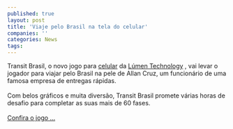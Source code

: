 ```yaml
---
published: true
layout: post
title: 'Viaje pelo Brasil na tela do celular'
companies: ''
categories: News
tags: 
---
```

Transit Brasil, o novo jogo para <a href="{{ site.baseurl }}/index.php?p=cl&amp;t=19&amp;idp=2">celular</a>
 da <a href="{{ site.baseurl }}/index.php?p=cl&amp;t=19&amp;idd=44">L&uacute;men Technology</a>
, vai levar o jogador para viajar pelo Brasil na pele de Allan Cruz, um funcion&aacute;rio de uma famosa empresa de entregas r&aacute;pidas. <br /><br />Com belos gr&aacute;ficos e muita divers&atilde;o, Transit Brasil promete v&aacute;rias horas de desafio para completar as suas mais de 60 fases.<br /><br /><a href="{{ site.baseurl }}/index.php?p=c&amp;id=353">Confira o jogo ...</a>

